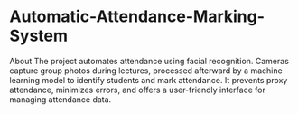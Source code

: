 # Automatic-Attendance-Marking-System
About The project automates attendance using facial recognition. Cameras capture group photos during lectures, processed afterward by a machine learning model to identify students and mark attendance. It prevents proxy attendance, minimizes errors, and offers a user-friendly interface for managing attendance data.
